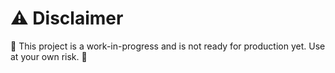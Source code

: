 # ⚠️ Disclaimer
🚧 This project is a work-in-progress and is not ready for production yet. Use at your own risk. 🚧
